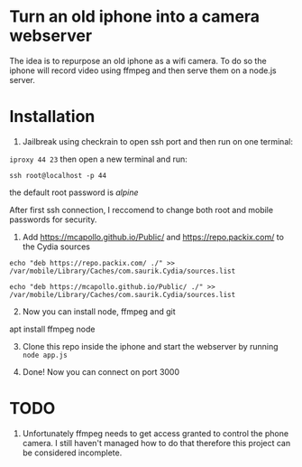 # Turn an old iphone into a camera webserver

The idea is to repurpose an old iphone as a wifi camera. To do so the iphone will record video using ffmpeg and then serve them on a node.js server.

# Installation

1. Jailbreak using checkrain to open ssh port and then run on one terminal:

```iproxy 44 23```
then open a new terminal and run:

```ssh root@localhost -p 44```

the default root password is <em>alpine</em>

After first ssh connection, I reccomend to change both root and mobile passwords for security.

1. Add https://mcapollo.github.io/Public/ and https://repo.packix.com/ to the Cydia sources

```echo "deb https://repo.packix.com/ ./" >> /var/mobile/Library/Caches/com.saurik.Cydia/sources.list```

```echo "deb https://mcapollo.github.io/Public/ ./" >> /var/mobile/Library/Caches/com.saurik.Cydia/sources.list```

2. Now you can install node, ffmpeg and git

apt install ffmpeg node

3. Clone this repo inside the iphone and start the webserver by running ```node app.js```

4. Done! Now you can connect on port 3000


# TODO
1. Unfortunately ffmpeg needs to get access granted to control the phone camera. I still haven't managed how to do that therefore this project can be considered incomplete.